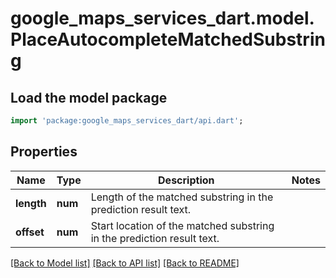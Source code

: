 # google_maps_services_dart.model.PlaceAutocompleteMatchedSubstring

## Load the model package
```dart
import 'package:google_maps_services_dart/api.dart';
```

## Properties
Name | Type | Description | Notes
------------ | ------------- | ------------- | -------------
**length** | **num** | Length of the matched substring in the prediction result text. | 
**offset** | **num** | Start location of the matched substring in the prediction result text. | 

[[Back to Model list]](../README.md#documentation-for-models) [[Back to API list]](../README.md#documentation-for-api-endpoints) [[Back to README]](../README.md)


